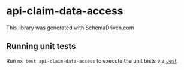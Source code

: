 
# api-claim-data-access

This library was generated with SchemaDriven.com

## Running unit tests

Run `nx test api-claim-data-access` to execute the unit tests via [Jest](https://jestjs.io).

